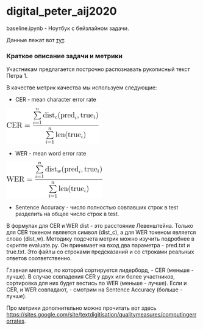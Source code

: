 # digital_peter_aij2020

baseline.ipynb - Ноутбук с бейзлайном задачи.

Данные лежат вот [тут](https://drive.google.com/file/d/1kDmRCl692k6s9kQnNryq5ByAaHZX2uEw/view?usp=sharing).

### Краткое описание задачи и метрики

Участникам предлагается построчно распознавать рукописный текст Петра 1.

В качестве метрик качества мы используем следующие:
* CER - mean character error rate 

![CER](cer.png)

* WER - mean word error rate

![WER](wer.png)

* Sentence Accuracy - число полностью совпавших строк в test разделить на общее число строк в test.

В формулах для CER и WER dist - это расстояние Левенштейна. Только для CER токеном является символ (dist_c), а для WER токеном является слово (dist_w). Методику подсчета метрик можно изучить подробнее в скрипте evaluate.py. Он принимает на вход два параметра - pred.txt и true.txt. Это файлы со строками предсказаний и со строками реальных ответов соответственно.


Главная метрика, по которой сортируется лидерборд, - CER (меньше - лучше). В случае совпадения CER у двух или более участников, сортировка для них будет вестись по WER (меньше - лучше). Если и CER, и WER совпадают, - смотрим на Sentence Accuracy (больше - лучше).

Про метрики дополнительно можно прочитать вот здесь https://sites.google.com/site/textdigitisation/qualitymeasures/computingerrorrates.
